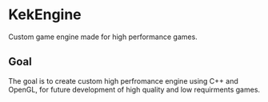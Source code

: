 # KekEngine
Custom game engine made for high performance games.

## Goal
The goal is to create custom high perfromance engine using C++ and OpenGL, for future development of high quality and low requirments games.
